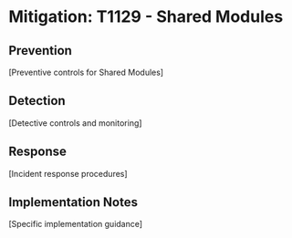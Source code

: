 # Mitigation: T1129 - Shared Modules

## Prevention
[Preventive controls for Shared Modules]

## Detection
[Detective controls and monitoring]

## Response
[Incident response procedures]

## Implementation Notes
[Specific implementation guidance]
